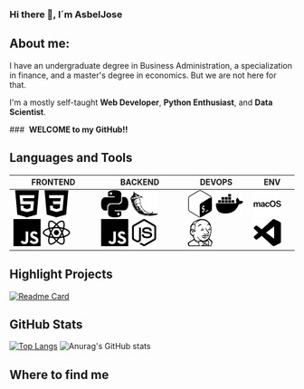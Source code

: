 ### Hi there 👋, I´m AsbelJose

## About me:
I have an undergraduate degree in Business Administration, a specialization in finance, and a master's degree in economics. But we are not here for that.

I'm a mostly self-taught **Web Developer**, **Python Enthusiast**, and **Data Scientist**.

###  **WELCOME to my GitHub!!**


## Languages and Tools
FRONTEND | BACKEND | DEVOPS | ENV |
---------|---------|--------|-----|
![html5](https://raw.githubusercontent.com/AsbelJose/AsbelJose/main/icons/frontend/html5.svg) ![css3](https://raw.githubusercontent.com/AsbelJose/AsbelJose/main/icons/frontend/css3.svg) ![javascript](https://raw.githubusercontent.com/AsbelJose/AsbelJose/main/icons/frontend/javascript.svg) ![react](https://raw.githubusercontent.com/AsbelJose/AsbelJose/main/icons/frontend/react.svg) | ![python](https://raw.githubusercontent.com/AsbelJose/AsbelJose/main/icons/backend/python.svg) ![flask](https://raw.githubusercontent.com/AsbelJose/AsbelJose/main/icons/backend/flask.svg) ![javascript](https://raw.githubusercontent.com/AsbelJose/AsbelJose/main/icons/backend/javascript.svg) ![nodejs](https://raw.githubusercontent.com/AsbelJose/AsbelJose/main/icons/backend/nodedotjs.svg) | ![bash](https://raw.githubusercontent.com/AsbelJose/AsbelJose/main/icons/DevOps/gnubash.svg) ![docker](https://raw.githubusercontent.com/AsbelJose/AsbelJose/main/icons/DevOps/docker.svg) ![jenkins](https://raw.githubusercontent.com/AsbelJose/AsbelJose/main/icons/DevOps/jenkins.svg) | ![macOS](https://raw.githubusercontent.com/AsbelJose/AsbelJose/main/icons/env/macos.svg) ![VSC](https://raw.githubusercontent.com/AsbelJose/AsbelJose/main/icons/env/visualstudiocode.svg)



## Highlight Projects
[![Readme Card](https://github-readme-stats.vercel.app/api/pin/?username=AsbelJose&repo=marte&theme=dark)](https://github.com/AsbelJose/marte)



<!--
<a href="https://github.com/anuraghazra/github-readme-stats">
  <img align="center" src="https://github-readme-stats.vercel.app/api/pin/?username=anuraghazra&repo=github-readme-stats" />
</a>
<a href="https://github.com/anuraghazra/convoychat">
  <img align="center" src="https://github-readme-stats.vercel.app/api/pin/?username=anuraghazra&repo=convoychat" />
</a>
-->


<!--## My latest post-->
## GitHub Stats
[![Top Langs](https://github-readme-stats.vercel.app/api/top-langs/?username=anuraghazra&layout=compact&theme=dark)](https://github.com/anuraghazra/github-readme-stats)
![Anurag's GitHub stats](https://github-readme-stats.vercel.app/api?username=AsbelJose&count_private=true&show_icons=true&theme=dark)






## Where to find me

<!-- completar con estos github page:
por organizacion:
https://github.com/zumrudu-anka/zumrudu-anka#readme
iconos de lenguaje y tecnologia:
https://github.com/MacroPower/MacroPower
https://github.com/cheesits456/cheesits456
https://github.com/rishavanand/rishavanand
recursos de iconos:
https://argob.github.io/iconos/
https://simpleicons.org/?q=css
descripcion del perfil:
https://github.com/lucasvazq
manda hacer un dibujo asi sobre ti:
https://github.com/sriharikapu/sriharikapu
https://github.com/arturssmirnovs/arturssmirnovs
puedes hacer un logo tuyo asi:
https://github.com/vaaski/vaaski

leer de tool para abajo
https://github.com/abhisheknaiidu/awesome-github-profile-readme#github-actions-

-->


<!--
**AsbelJose/AsbelJose** is a ✨ _special_ ✨ repository because its `README.md` (this file) appears on your GitHub profile.

Here are some ideas to get you started:

- 🔭 I’m currently working on ...
- 🌱 I’m currently learning ...
- 👯 I’m looking to collaborate on ...
- 🤔 I’m looking for help with ...
- 💬 Ask me about ...
- 📫 How to reach me: ...
- 😄 Pronouns: ...
- ⚡ Fun fact: ...
-->

